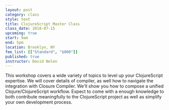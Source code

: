 ```yaml
---
layout: post
category: class
style: text
title: ClojureScript Master Class
class_date: 2018-07-15
upcoming: true
start: 9am
end: 5pm
location: Brooklyn, NY
fee_list: [["Standard", "$800"]]
published: true
instructor: David Nolen
---
```


This workshop covers a wide variety of topics to level up your
ClojureScript expertise. We will cover details of compiler, as well
how to navigate the integration with Closure Compiler. We'll show you
how to compose a unified Clojure/ClojureScript workflow. Expect to
come with a enough knowledge to both contribute meaningfully to the
ClojureScript project as well as simplify your own development
process.

